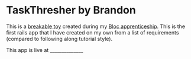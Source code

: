 # TaskThresher by Brandon

This is a [breakable toy](http://chimera.labs.oreilly.com/books/1234000001813/ch05.html#breakable_toys) created during my [Bloc apprenticeship](http://bloc.io). This is the first rails app that I have created on my own from a list of requirements (compared to following along tutorial style).

This app is live at ______________
